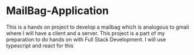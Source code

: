 # MailBag-Application
This is a hands on project to develop a mailbag which is analogous to gmail where I will have a client and a server. This project is a part of my preparation to do hands on with Full Stack Development. I will use typescript and react for this
